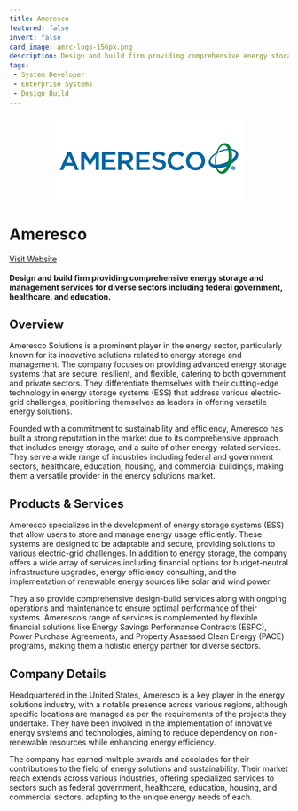 ```yaml
---
title: Ameresco
featured: false
invert: false
card_image: amrc-logo-156px.png
description: Design and build firm providing comprehensive energy storage and management services for diverse sectors including federal government, healthcare, and education.
tags: 
 - System Developer
 - Enterprise Systems
 - Design Build
---
```


<div align="center">
<a href="https://www.ameresco.com/batteries-and-energy-storage/">
<img src="amrc-logo-156px.png" alt="Logo" style="min-width: 200px; max-width: 600px; height: auto;" >
</a>
</div>

# Ameresco
<a href="https://www.ameresco.com/batteries-and-energy-storage/">Visit Website</a>
<br>
<br>
**Design and build firm providing comprehensive energy storage and management services for diverse sectors including federal government, healthcare, and education.**

## Overview
Ameresco Solutions is a prominent player in the energy sector, particularly known for its innovative solutions related to energy storage and management. The company focuses on providing advanced energy storage systems that are secure, resilient, and flexible, catering to both government and private sectors. They differentiate themselves with their cutting-edge technology in energy storage systems (ESS) that address various electric-grid challenges, positioning themselves as leaders in offering versatile energy solutions.

Founded with a commitment to sustainability and efficiency, Ameresco has built a strong reputation in the market due to its comprehensive approach that includes energy storage, and a suite of other energy-related services. They serve a wide range of industries including federal and government sectors, healthcare, education, housing, and commercial buildings, making them a versatile provider in the energy solutions market.
## Products & Services 
Ameresco specializes in the development of energy storage systems (ESS) that allow users to store and manage energy usage efficiently. These systems are designed to be adaptable and secure, providing solutions to various electric-grid challenges. In addition to energy storage, the company offers a wide array of services including financial options for budget-neutral infrastructure upgrades, energy efficiency consulting, and the implementation of renewable energy sources like solar and wind power.

They also provide comprehensive design-build services along with ongoing operations and maintenance to ensure optimal performance of their systems. Ameresco’s range of services is complemented by flexible financial solutions like Energy Savings Performance Contracts (ESPC), Power Purchase Agreements, and Property Assessed Clean Energy (PACE) programs, making them a holistic energy partner for diverse sectors.
## Company Details 
Headquartered in the United States, Ameresco is a key player in the energy solutions industry, with a notable presence across various regions, although specific locations are managed as per the requirements of the projects they undertake. They have been involved in the implementation of innovative energy systems and technologies, aiming to reduce dependency on non-renewable resources while enhancing energy efficiency.

The company has earned multiple awards and accolades for their contributions to the field of energy solutions and sustainability. Their market reach extends across various industries, offering specialized services to sectors such as federal government, healthcare, education, housing, and commercial sectors, adapting to the unique energy needs of each.

